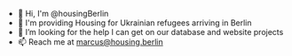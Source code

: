 - 👋 Hi, I'm @housingBerlin
- 👀 I'm providing Housing for Ukrainian refugees arriving in Berlin
- 💞️ I’m looking for the help I can get on our database and website projects
- 📫 Reach me at marcus@housing.berlin

<!---
housingBerlin/housingBerlin is a ✨ special ✨ repository because its `README.md` (this file) appears on your GitHub profile.
You can click the Preview link to take a look at your changes.
--->
